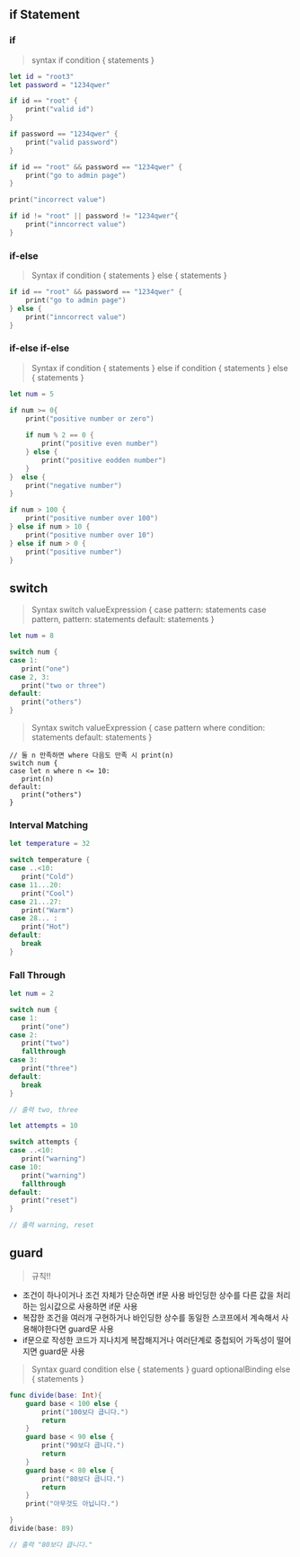 ## if Statement
### if
> syntax
if condition {
   statements
}

```swift
let id = "root3"
let password = "1234qwer"

if id == "root" {
    print("valid id")
}

if password == "1234qwer" {
    print("valid password")
}

if id == "root" && password == "1234qwer" {
    print("go to admin page")
}

print("incorrect value")

if id != "root" || password != "1234qwer"{
    print("inncorrect value")
}
```

### if-else
> Syntax
if condition {
   statements
} else {
   statements
}

```swift
if id == "root" && password == "1234qwer" {
    print("go to admin page")
} else {
    print("inncorrect value")
}
```

### if-else if-else
> Syntax
if condition {
   statements
} else if condition {
   statements
} else {
   statements
}

```swift
let num = 5

if num >= 0{
    print("positive number or zero")
    
    if num % 2 == 0 {
        print("positive even number")
    } else {
        print("positive eodden number")
    }
}  else {
    print("negative number")
}

if num > 100 {
    print("positive number over 100")
} else if num > 10 {
    print("positive number over 10")
} else if num > 0 {
    print("positive number")
}
```


## switch
> Syntax
switch valueExpression {
case pattern:
    statements
case pattern, pattern:
    statements
default:
    statements
}

```swift
let num = 8

switch num {
case 1:
   print("one")
case 2, 3:
   print("two or three")
default:
   print("others")
}
```

> Syntax
switch valueExpression {
case pattern where condition:
   statements
default:
   statements
}

```swfit
// 둘 n 만족하면 where 다음도 만족 시 print(n)
switch num {
case let n where n <= 10:
   print(n)
default:
   print("others")
}
```

### lnterval Matching
```swift
let temperature = 32

switch temperature {
case ..<10:
   print("Cold")
case 11...20:
   print("Cool")
case 21...27:
   print("Warm")
case 28... :
   print("Hot")
default:
   break
}
```

### Fall Through
```swift
let num = 2

switch num {
case 1:
   print("one")
case 2:
   print("two")
   fallthrough
case 3:
   print("three")
default:
   break
}

// 출력 two, three

let attempts = 10

switch attempts {
case ..<10:
   print("warning")
case 10:
   print("warning")
   fallthrough
default:
   print("reset")
}

// 출력 warning, reset
```

## guard
> 규칙!!
 - 조건이 하나이거나 조건 자체가 단순하면 if문 사용
 바인딩한 상수를 다른 값을 처리하는 임시값으로 사용하면 if문 사용
 - 복잡한 조건을 여러개 구현하거나 바인딩한 상수를 동일한 스코프에서 계속해서 사용해야한다면 guard문 사용
 - if문으로 작성한 코드가 지나치게 복잡해지거나 여러단계로 중첩되어 가독성이 떨어지면 guard문 사용

> Syntax
guard condition else {
   statements
}
guard optionalBinding else {
   statements
}


```swift
func divide(base: Int){
    guard base < 100 else {
        print("100보다 큽니다.")
        return
    }
    guard base < 90 else {
        print("90보다 큽니다.")
        return
    }
    guard base < 80 else {
        print("80보다 큽니다.")
        return
    }
    print("아무것도 아닙니다.")

}
divide(base: 89)

// 출력 "80보다 큽니다."
```
